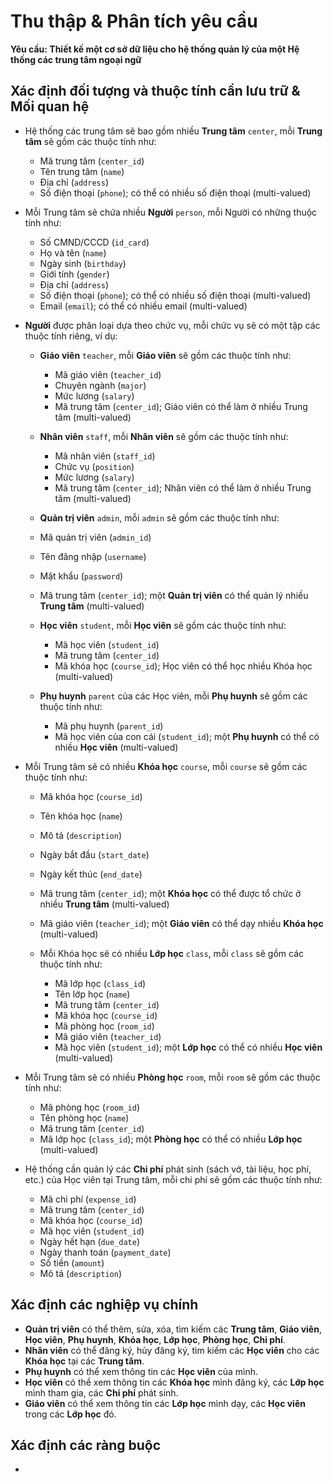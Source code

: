 # Thu thập & Phân tích yêu cầu
**Yêu cầu: Thiết kế một cơ sở dữ liệu cho hệ thống quản lý của một Hệ thống các trung tâm ngoại ngữ**
## Xác định đối tượng và thuộc tính cần lưu trữ & Mối quan hệ
- Hệ thống các trung tâm sẽ bao gồm nhiều **Trung tâm** ```center```, mỗi **Trung tâm** sẽ gồm các thuộc tính như:
    - Mã trung tâm (```center_id```)
    - Tên trung tâm (```name```)    
    - Địa chỉ (```address```)
    - Số điện thoại (```phone```); có thể có nhiều số điện thoại (multi-valued)

- Mỗi Trung tâm sẽ chứa nhiều **Người** ```person```, mỗi Người có những thuộc tính như:
    - Số CMND/CCCD (```id_card```)
    - Họ và tên (```name```)
    - Ngày sinh (```birthday```)
    - Giới tính (```gender```)
    - Địa chỉ (```address```)
    - Số điện thoại (```phone```); có thể có nhiều số điện thoại (multi-valued)
    - Email (```email```); có thể có nhiều email (multi-valued)

- **Người** được phân loại dựa theo chức vụ, mỗi chức vụ sẽ có một tập các thuộc tính riêng, ví dụ:

    - **Giáo viên** ```teacher```, mỗi **Giáo viên** sẽ gồm các thuộc tính như:
        - Mã giáo viên (```teacher_id```)
        - Chuyên ngành (```major```)
        - Mức lương (```salary```)
        - Mã trung tâm (```center_id```); Giáo viên có thể làm ở nhiều Trung tâm (multi-valued)
    
    - **Nhân viên** ```staff```, mỗi **Nhân viên** sẽ gồm các thuộc tính như:
        - Mã nhân viên (```staff_id```)
        - Chức vụ (```position```)
        - Mức lương (```salary```)
        - Mã trung tâm (```center_id```); Nhân viên có thể làm ở nhiều Trung tâm (multi-valued)
    
    - **Quản trị viên** ```admin```, mỗi ```admin``` sẽ gồm các thuộc tính như:
    - Mã quản trị viên (```admin_id```)
    - Tên đăng nhập (```username```)
    - Mật khẩu (```password```)
    - Mã trung tâm (```center_id```); một **Quản trị viên** có thể quản lý nhiều **Trung tâm** (multi-valued)

    - **Học viên** ```student```, mỗi **Học viên** sẽ gồm các thuộc tính như:
        - Mã học viên (```student_id```)
        - Mã trung tâm (```center_id```)
        - Mã khóa học (```course_id```); Học viên có thể học nhiều Khóa học (multi-valued)

    - **Phụ huynh** ```parent``` của các Học viên, mỗi **Phụ huynh** sẽ gồm các thuộc tính như:
        - Mã phụ huynh (```parent_id```)
        - Mã học viên của con cái (```student_id```); một **Phụ huynh** có thể có nhiều **Học viên** (multi-valued)

- Mỗi Trung tâm sẽ có nhiều **Khóa học** ```course```, mỗi ```course``` sẽ gồm các thuộc tính như:
    - Mã khóa học (```course_id```)
    - Tên khóa học (```name```)
    - Mô tả (```description```)
    - Ngày bắt đầu (```start_date```)
    - Ngày kết thúc (```end_date```)
    - Mã trung tâm (```center_id```); một **Khóa học** có thể được tổ chức ở nhiều **Trung tâm** (multi-valued)
    - Mã giáo viên (```teacher_id```); một **Giáo viên** có thể dạy nhiều **Khóa học** (multi-valued)

    - Mỗi Khóa học sẽ có nhiều **Lớp học** ```class```, mỗi ```class``` sẽ gồm các thuộc tính như:
        - Mã lớp học (```class_id```)
        - Tên lớp học (```name```)
        - Mã trung tâm (```center_id```)
        - Mã khóa học (```course_id```)
        - Mã phòng học (```room_id```)
        - Mã giáo viên (```teacher_id```)
        - Mã học viên (```student_id```); một **Lớp học** có thể có nhiều **Học viên** (multi-valued)

- Mỗi Trung tâm sẽ có nhiều **Phòng học** ```room```, mỗi ```room``` sẽ gồm các thuộc tính như:
    - Mã phòng học (```room_id```)
    - Tên phòng học (```name```)
    - Mã trung tâm (```center_id```)
    - Mã lớp học (```class_id```); một **Phòng học** có thể có nhiều **Lớp học** (multi-valued)

- Hệ thống cần quản lý các **Chi phí** phát sinh (sách vở, tài liệu, học phí, etc.) của Học viên tại Trung tâm, mỗi chi phí sẽ gồm các thuộc tính như:
    - Mã chi phí (```expense_id```)
    - Mã trung tâm (```center_id```)
    - Mã khóa học (```course_id```)
    - Mã học viên (```student_id```)
    - Ngày hết hạn (```due_date```)
    - Ngày thanh toán (```payment_date```)
    - Số tiền (```amount```)
    - Mô tả (```description```)


## Xác định các nghiệp vụ chính
- **Quản trị viên** có thể thêm, sửa, xóa, tìm kiếm các **Trung tâm**, **Giáo viên**, **Học viên**, **Phụ huynh**, **Khóa học**, **Lớp học**, **Phòng học**, **Chi phí**.
- **Nhân viên** có thể đăng ký, hủy đăng ký, tìm kiếm các **Học viên** cho các **Khóa học** tại các **Trung tâm**.
- **Phụ huynh** có thể xem thông tin các **Học viên** của mình.
- **Học viên** có thể xem thông tin các **Khóa học** mình đăng ký, các **Lớp học** mình tham gia, các **Chi phí** phát sinh.
- **Giáo viên** có thể xem thông tin các **Lớp học** mình dạy, các **Học viên** trong các **Lớp học** đó.

## Xác định các ràng buộc
- 
